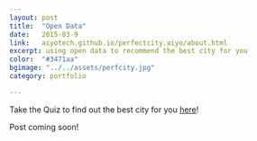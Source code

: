 ```yaml
---
layout: post
title:  "Open Data"
date:   2015-03-9
link:	aiyotech.github.io/perfectcity.aiyo/about.html
excerpt: using open data to recommend the best city for you 
color:  "#3471aa"
bgimage: "../../assets/perfcity.jpg"
category: portfolio

---
```


Take the Quiz to find out the best city for you [here](http://aiyotech.github.io/perfectcity.aiyo/index.html)!

Post coming soon!